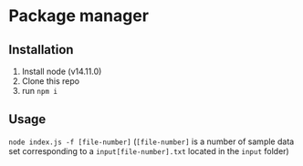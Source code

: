 # Package manager

## Installation
1. Install node (v14.11.0)
2. Clone this repo
3. run ```npm i```

## Usage
```node index.js -f [file-number]``` (```[file-number]``` is a number of sample data set corresponding to a ```input[file-number].txt``` located in the ```input``` folder) 
